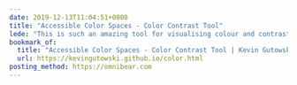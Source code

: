 ```yaml
---
date: 2019-12-13T11:04:51+0000
title: "Accessible Color Spaces - Color Contrast Tool"
lede: "This is such an amazing tool for visualising colour and contrast that'll help you confidently meet your accessibility requirements. It can even provide closest accessible colours, so it really takes away a huge amount of the manual work and difficulty in choosing accessible contrasting colours."
bookmark_of:
  title: "Accessible Color Spaces - Color Contrast Tool | Kevin Gutowski"
  url: https://kevingutowski.github.io/color.html
posting_method: https://omnibear.com
---
```

